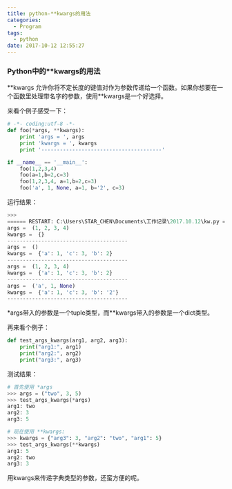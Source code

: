 ```yaml
---
title: python-**kwargs的用法
categories:
  - Program
tags:
  - python
date: 2017-10-12 12:55:27
---
```


### Python中的**kwargs的用法

**kwargs 允许你将不定长度的键值对作为参数传递给一个函数。如果你想要在一个函数里处理带名字的参数，使用\*\*kwargs是一个好选择。

<!--more-->

来看个例子感受一下：

```python
# -*- coding:utf-8 -*-
def foo(*args, **kwargs):
    print 'args = ', args
    print 'kwargs = ', kwargs
    print '---------------------------------------'

if __name__ == '__main__':
    foo(1,2,3,4)
    foo(a=1,b=2,c=3)
    foo(1,2,3,4, a=1,b=2,c=3)
    foo('a', 1, None, a=1, b='2', c=3)
```

运行结果：

```python
>>> 
====== RESTART: C:\Users\STAR_CHEN\Documents\工作记录\2017.10.12\kw.py ======
args =  (1, 2, 3, 4)
kwargs =  {}
---------------------------------------
args =  ()
kwargs =  {'a': 1, 'c': 3, 'b': 2}
---------------------------------------
args =  (1, 2, 3, 4)
kwargs =  {'a': 1, 'c': 3, 'b': 2}
---------------------------------------
args =  ('a', 1, None)
kwargs =  {'a': 1, 'c': 3, 'b': '2'}
---------------------------------------
```

\*args带入的参数是一个tuple类型，而\*\*kwargs带入的参数是一个dict类型。



再来看个例子：

```python
def test_args_kwargs(arg1, arg2, arg3):
    print("arg1:", arg1)
    print("arg2:", arg2)
    print("arg3:", arg3)
```

测试结果：

```python
# 首先使用 *args
>>> args = ("two", 3, 5)
>>> test_args_kwargs(*args)
arg1: two
arg2: 3
arg3: 5

# 现在使用 **kwargs:
>>> kwargs = {"arg3": 3, "arg2": "two", "arg1": 5}
>>> test_args_kwargs(**kwargs)
arg1: 5
arg2: two
arg3: 3
```

用kwargs来传递字典类型的参数，还蛮方便的呢。